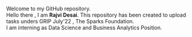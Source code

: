 Welcome to my GitHub repository.<br/>
Hello there ,
I am <b>Rajvi Desai</b>. This repository has been created to upload tasks unders GRIP July'22 , The Sparks Foundation. <br/>
I am interning as Data Science and Business Analytics Position. 
